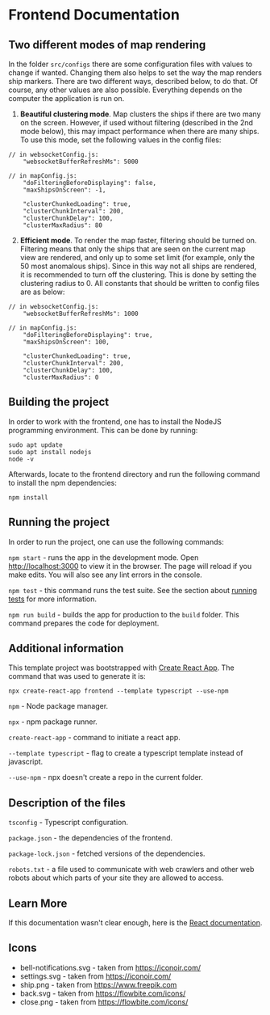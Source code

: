 # Frontend Documentation

## Two different modes of map rendering

In the folder `src/configs` there are some configuration files with values to change if wanted. Changing
them also helps to set the way the map renders ship markers. 
There are two different ways, described below, to do that. Of course, any other values
are also possible. Everything depends on the computer the application is run on.

1. **Beautiful clustering mode**. Map clusters the ships if there are two many on the screen. However, if used without filtering (described in the 2nd mode below), this may impact performance when there are many ships. To use this mode, set the following values in the config files:
```
// in websocketConfig.js:
    "websocketBufferRefreshMs": 5000 

// in mapConfig.js:
    "doFilteringBeforeDisplaying": false,
    "maxShipsOnScreen": -1,

    "clusterChunkedLoading": true,
    "clusterChunkInterval": 200,
    "clusterChunkDelay": 100,
    "clusterMaxRadius": 80
```

2. **Efficient mode**. To render the map faster, filtering should be turned on. Filtering means that only the ships that are seen on the current map view are rendered, and only up to some set limit (for example, only the 50 most anomalous ships). Since in this way not all ships are rendered, it is recommended to turn off the clustering. This is done by setting the clustering radius to 0. All constants that should be written to config files are as below:
```
// in websocketConfig.js:
    "websocketBufferRefreshMs": 1000 

// in mapConfig.js:
    "doFilteringBeforeDisplaying": true,
    "maxShipsOnScreen": 100,

    "clusterChunkedLoading": true,
    "clusterChunkInterval": 200,
    "clusterChunkDelay": 100,
    "clusterMaxRadius": 0
```


## Building the project

In order to work with the frontend, one has to install the NodeJS programming environment. This can be done by running:
```
sudo apt update
sudo apt install nodejs
node -v
```

Afterwards, locate to the frontend directory and run the following command to install the npm dependencies:

```
npm install
```

## Running the project

In order to run the project, one can use the following commands:

`npm start` - runs the app in the development mode. Open [http://localhost:3000](http://localhost:3000) to view it in the browser. The page will reload if you make edits. You will also see any lint errors in the console.

`npm test` - this command runs the test suite. See the section about [running tests](https://facebook.github.io/create-react-app/docs/running-tests) for more information.

`npm run build` - builds the app for production to the `build` folder. This command prepares the code for deployment.

## Additional information

This template project was bootstrapped with [Create React App](https://github.com/facebook/create-react-app).
The command that was used to generate it is:
```
npx create-react-app frontend --template typescript --use-npm
```

`npm` - Node package manager.

`npx` - npm package runner.

`create-react-app` - command to initiate a react app.

`--template typescript` - flag to create a typescript template instead of javascript.

`--use-npm` - npx doesn't create a repo in the current folder.

## Description of the files

`tsconfig` - Typescript configuration.

`package.json` - the dependencies of the frontend.

`package-lock.json` - fetched versions of the dependencies.

`robots.txt` - a file used to communicate with web crawlers and other web robots about which parts of your site they are allowed to access.

## Learn More

If this documentation wasn't clear enough, here is the [React documentation](https://reactjs.org/).

## Icons

- bell-notifications.svg - taken from https://iconoir.com/
- settings.svg - taken from https://iconoir.com/
- ship.png - taken from https://www.freepik.com
- back.svg - taken from https://flowbite.com/icons/
- close.png - taken from https://flowbite.com/icons/
